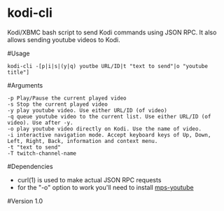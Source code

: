 kodi-cli
========

Kodi/XBMC bash script to send Kodi commands using JSON RPC. It also allows sending youtube videos to Kodi.

#Usage

`kodi-cli -[p|i|s|(y|q) youtbe URL/ID|t "text to send"|o "youtube title"]`

#Arguments
```
-p Play/Pause the current played video
-s Stop the current played video
-y play youtube video. Use either URL/ID (of video)
-q queue youtube video to the current list. Use either URL/ID (of video). Use after -y.
-o play youtube video directly on Kodi. Use the name of video.
-i interactive navigation mode. Accept keyboard keys of Up, Down, Left, Right, Back, information and context menu.
-t "text to send"
-T twitch-channel-name
```

#Dependencies
* curl(1) is used to make actual JSON RPC requests
* for the "-o" option to work you'll need to install [mps-youtube](https://github.com/np1/mps-youtube)

#Version
1.0
